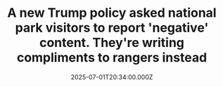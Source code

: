 ---
title: "A new Trump policy asked national park visitors to report 'negative' content. They're writing compliments to rangers instead"
date: 2025-07-01T20:34:00.000Z
category: Human Kindness
externalLink: "https://www.goodgoodgood.co/articles/national-park-trump-feedback-forms"
image: ""
excerpt: "The Trump administration invited visitors to report “negative” perspectives on American history. Visitors have been using the same portal to show support for their favorite parks.…"
---